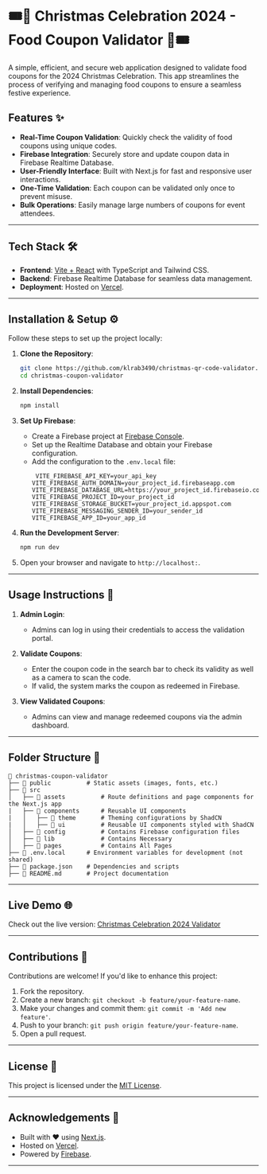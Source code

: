 # 🎟️🎄 Christmas Celebration 2024 - Food Coupon Validator 🎄🎟️

A simple, efficient, and secure web application designed to validate food coupons for the 2024 Christmas Celebration. This app streamlines the process of verifying and managing food coupons to ensure a seamless festive experience. 

## Features ✨

- **Real-Time Coupon Validation**: Quickly check the validity of food coupons using unique codes.
- **Firebase Integration**: Securely store and update coupon data in Firebase Realtime Database.
- **User-Friendly Interface**: Built with Next.js for fast and responsive user interactions.
- **One-Time Validation**: Each coupon can be validated only once to prevent misuse.
- **Bulk Operations**: Easily manage large numbers of coupons for event attendees.

---

## Tech Stack 🛠️

- **Frontend**: [Vite + React](https://vite.dev/) with TypeScript and Tailwind CSS.
- **Backend**: Firebase Realtime Database for seamless data management.
- **Deployment**: Hosted on [Vercel](https://vercel.com/).

---

## Installation & Setup ⚙️

Follow these steps to set up the project locally:

1. **Clone the Repository**:
   ```bash
   git clone https://github.com/klrab3490/christmas-qr-code-validator.git
   cd christmas-coupon-validator
   ```

2. **Install Dependencies**:
   ```bash
   npm install
   ```

3. **Set Up Firebase**:
   - Create a Firebase project at [Firebase Console](https://console.firebase.google.com/).
   - Set up the Realtime Database and obtain your Firebase configuration.
   - Add the configuration to the `.env.local` file:
     ```env
      VITE_FIREBASE_API_KEY=your_api_key
     VITE_FIREBASE_AUTH_DOMAIN=your_project_id.firebaseapp.com
     VITE_FIREBASE_DATABASE_URL=https://your_project_id.firebaseio.com
     VITE_FIREBASE_PROJECT_ID=your_project_id
     VITE_FIREBASE_STORAGE_BUCKET=your_project_id.appspot.com
     VITE_FIREBASE_MESSAGING_SENDER_ID=your_sender_id
     VITE_FIREBASE_APP_ID=your_app_id
     ```

4. **Run the Development Server**:
   ```bash
   npm run dev
   ```

5. Open your browser and navigate to `http://localhost:`.

---

## Usage Instructions 📖

1. **Admin Login**:
   - Admins can log in using their credentials to access the validation portal.

2. **Validate Coupons**:
   - Enter the coupon code in the search bar to check its validity as well as a camera to scan the code.
   - If valid, the system marks the coupon as redeemed in Firebase.

3. **View Validated Coupons**:
   - Admins can view and manage redeemed coupons via the admin dashboard.

---

## Folder Structure 📂

```
📁 christmas-coupon-validator
├── 📁 public          # Static assets (images, fonts, etc.)
├── 📁 src
│   ├── 📁 assets          # Route definitions and page components for the Next.js app
|   ├── 📁 components      # Reusable UI components
|   │   ├── 📁 theme       # Theming configurations by ShadCN
|   │   ├── 📁 ui          # Reusable UI components styled with ShadCN
│   ├── 📁 config          # Contains Firebase configuration files
│   ├── 📁 lib             # Contains Necessary
│   ├── 📁 pages           # Contains All Pages
├── 📄 .env.local      # Environment variables for development (not shared)
├── 📄 package.json    # Dependencies and scripts
├── 📄 README.md       # Project documentation
```

---

## Live Demo 🌐

Check out the live version: [Christmas Celebration 2024 Validator](https://your-deployment-url.vercel.app)

---

## Contributions 🤝

Contributions are welcome! If you'd like to enhance this project:

1. Fork the repository.
2. Create a new branch: `git checkout -b feature/your-feature-name`.
3. Make your changes and commit them: `git commit -m 'Add new feature'`.
4. Push to your branch: `git push origin feature/your-feature-name`.
5. Open a pull request.

---

## License 📜

This project is licensed under the [MIT License](LICENSE).

---

## Acknowledgements 🙏

- Built with ❤️ using [Next.js](https://nextjs.org/).
- Hosted on [Vercel](https://vercel.com/).
- Powered by [Firebase](https://firebase.google.com/).

---
